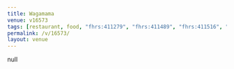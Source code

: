 ```yaml
---
title: Wagamama
venue: v16573
tags: [restaurant, food, "fhrs:411279", "fhrs:411489", "fhrs:411516", "fhrs:413098", "fhrs:413953", "fhrs:294147", "fhrs:293953", "fhrs:913240", "fhrs:915582", "fhrs:944342", "fhrs:293907"]
permalink: /v/16573/
layout: venue
---
```

null